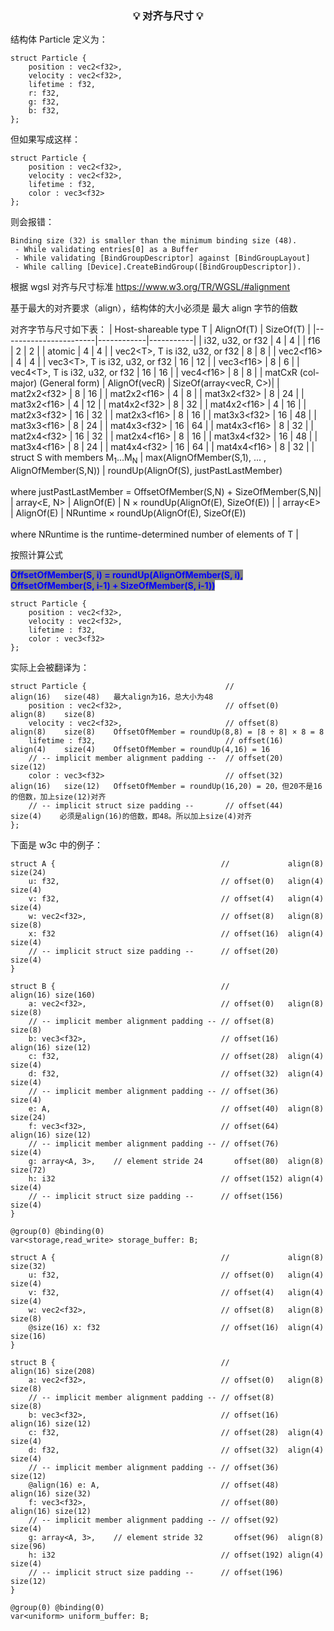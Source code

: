 <h3 align="center">

💡 **对齐与尺寸** 💡

</h3>

结构体 Particle 定义为：

```
struct Particle {
    position : vec2<f32>,
    velocity : vec2<f32>,
    lifetime : f32,
    r: f32,
    g: f32,
    b: f32,
};
```

但如果写成这样：

```
struct Particle {
    position : vec2<f32>,
    velocity : vec2<f32>,
    lifetime : f32,
    color : vec3<f32>
};
```

则会报错：

```
Binding size (32) is smaller than the minimum binding size (48).
 - While validating entries[0] as a Buffer
 - While validating [BindGroupDescriptor] against [BindGroupLayout]
 - While calling [Device].CreateBindGroup([BindGroupDescriptor]).
```

根据 wgsl 对齐与尺寸标准 https://www.w3.org/TR/WGSL/#alignment

基于最大的对齐要求（align），结构体的大小必须是 最大 align 字节的倍数

对齐字节与尺寸如下表：
| Host-shareable type T | AlignOf(T) | SizeOf(T) |
|-----------------------|------------|-----------|
| i32, u32, or f32 | 4 | 4 |
| f16 | 2 | 2 |
| atomic | 4 | 4 |
| vec2&lt;T&gt;, T is i32, u32, or f32 | 8 | 8 |
| vec2&lt;f16&gt; | 4 | 4 |
| vec3&lt;T&gt;, T is i32, u32, or f32 | 16 | 12 |
| vec3&lt;f16&gt; | 8 | 6 |
| vec4&lt;T&gt;, T is i32, u32, or f32 | 16 | 16 |
| vec4&lt;f16&gt; | 8 | 8 |
| matCxR (col-major) (General form) | AlignOf(vecR) | SizeOf(array&lt;vecR, C&gt;)|
| mat2x2&lt;f32&gt; | 8 | 16 |
| mat2x2&lt;f16&gt; | 4 | 8 |
| mat3x2&lt;f32&gt; | 8 | 24 |
| mat3x2&lt;f16&gt; | 4 | 12 |
| mat4x2&lt;f32&gt; | 8 | 32 |
| mat4x2&lt;f16&gt; | 4 | 16 |
| mat2x3&lt;f32&gt; | 16 | 32 |
| mat2x3&lt;f16&gt; | 8 | 16 |
| mat3x3&lt;f32&gt; | 16 | 48 |
| mat3x3&lt;f16&gt; | 8 | 24 |
| mat4x3&lt;f32&gt; | 16 | 64 |
| mat4x3&lt;f16&gt; | 8 | 32 |
| mat2x4&lt;f32&gt; | 16 | 32 |
| mat2x4&lt;f16&gt; | 8 | 16 |
| mat3x4&lt;f32&gt; | 16 | 48 |
| mat3x4&lt;f16&gt; | 8 | 24 |
| mat4x4&lt;f32&gt; | 16 | 64 |
| mat4x4&lt;f16&gt; | 8 | 32 |
| struct S with members M<sub>1</sub>...M<sub>N</sub> | max(AlignOfMember(S,1), ... , AlignOfMember(S,N)) | roundUp(AlignOf(S), justPastLastMember) <br><br>where justPastLastMember = OffsetOfMember(S,N) + SizeOfMember(S,N)|
| array&lt;E, N&gt; | AlignOf(E) | N × roundUp(AlignOf(E), SizeOf(E)) |
| array&lt;E&gt; | AlignOf(E) | NRuntime × roundUp(AlignOf(E), SizeOf(E))<br><br> where NRuntime is the runtime-determined number of elements of T |

按照计算公式

<b><span style="background-color: gray; color:blue">OffsetOfMember(S, i) = roundUp(AlignOfMember(S, i), OffsetOfMember(S, i-1) + SizeOfMember(S, i-1))</span></b>

```
struct Particle {
    position : vec2<f32>,
    velocity : vec2<f32>,
    lifetime : f32,
    color : vec3<f32>
};
```

实际上会被翻译为：

```
struct Particle {                               //              align(16)   size(48)   最大align为16，总大小为48
    position : vec2<f32>,                       // offset(0)    align(8)    size(8)
    velocity : vec2<f32>,                       // offset(8)    align(8)    size(8)    OffsetOfMember = roundUp(8,8) = ⌈8 ÷ 8⌉ × 8 = 8
    lifetime : f32,                             // offset(16)   align(4)    size(4)    OffsetOfMember = roundUp(4,16) = 16
    // -- implicit member alignment padding --  // offset(20)               size(12)
    color : vec3<f32>                           // offset(32)   align(16)   size(12)   OffsetOfMember = roundUp(16,20) = 20，但20不是16的倍数，加上size(12)对齐
    // -- implicit struct size padding --       // offset(44)               size(4)    必须是align(16)的倍数，即48。所以加上size(4)对齐
};
```

下面是 w3c 中的例子：

```
struct A {                                     //             align(8)  size(24)
    u: f32,                                    // offset(0)   align(4)  size(4)
    v: f32,                                    // offset(4)   align(4)  size(4)
    w: vec2<f32>,                              // offset(8)   align(8)  size(8)
    x: f32                                     // offset(16)  align(4)  size(4)
    // -- implicit struct size padding --      // offset(20)            size(4)
}

struct B {                                     //             align(16) size(160)
    a: vec2<f32>,                              // offset(0)   align(8)  size(8)
    // -- implicit member alignment padding -- // offset(8)             size(8)
    b: vec3<f32>,                              // offset(16)  align(16) size(12)
    c: f32,                                    // offset(28)  align(4)  size(4)
    d: f32,                                    // offset(32)  align(4)  size(4)
    // -- implicit member alignment padding -- // offset(36)            size(4)
    e: A,                                      // offset(40)  align(8)  size(24)
    f: vec3<f32>,                              // offset(64)  align(16) size(12)
    // -- implicit member alignment padding -- // offset(76)            size(4)
    g: array<A, 3>,    // element stride 24       offset(80)  align(8)  size(72)
    h: i32                                     // offset(152) align(4)  size(4)
    // -- implicit struct size padding --      // offset(156)           size(4)
}

@group(0) @binding(0)
var<storage,read_write> storage_buffer: B;
```

```
struct A {                                     //             align(8)  size(32)
    u: f32,                                    // offset(0)   align(4)  size(4)
    v: f32,                                    // offset(4)   align(4)  size(4)
    w: vec2<f32>,                              // offset(8)   align(8)  size(8)
    @size(16) x: f32                           // offset(16)  align(4)  size(16)
}

struct B {                                     //             align(16) size(208)
    a: vec2<f32>,                              // offset(0)   align(8)  size(8)
    // -- implicit member alignment padding -- // offset(8)             size(8)
    b: vec3<f32>,                              // offset(16)  align(16) size(12)
    c: f32,                                    // offset(28)  align(4)  size(4)
    d: f32,                                    // offset(32)  align(4)  size(4)
    // -- implicit member alignment padding -- // offset(36)            size(12)
    @align(16) e: A,                           // offset(48)  align(16) size(32)
    f: vec3<f32>,                              // offset(80)  align(16) size(12)
    // -- implicit member alignment padding -- // offset(92)            size(4)
    g: array<A, 3>,    // element stride 32       offset(96)  align(8)  size(96)
    h: i32                                     // offset(192) align(4)  size(4)
    // -- implicit struct size padding --      // offset(196)           size(12)
}

@group(0) @binding(0)
var<uniform> uniform_buffer: B;
```

